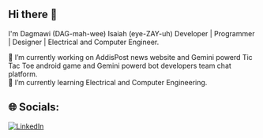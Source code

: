 ## Hi there 👋

I'm Dagmawi (DAG-mah-wee) Isaiah (eye-ZAY-uh) Developer | Programmer | Designer | Electrical and Computer Engineer.

🔭 I’m currently working on AddisPost news website and Gemini powerd Tic Tac Toe android game and Gemini powerd bot developers team chat platform.  
🌱 I’m currently learning Electrical and Computer Engineering.

## 🌐 Socials:
[![LinkedIn](https://img.shields.io/badge/LinkedIn-%230077B5.svg?logo=linkedin&logoColor=white)](https://www.linkedin.com/in/dagmawi-isaiah-403a252ba/) 
